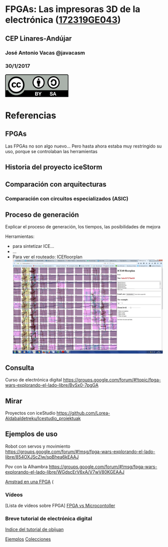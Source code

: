 # FPGAs: Las impresoras 3D de la electrónica ([172319GE043](https://www.juntadeandalucia.es/educacion/secretariavirtual/consultaCEP/actividad/172319GE043/))

## CEP Linares-Andújar

### José Antonio Vacas @javacasm

### 30/1/2017

![Licencia CC](./images/Licencia_CC.png)


# Referencias



## FPGAs

Las FPGAs no son algo nuevo... Pero hasta ahora estaba muy restringido su uso, porque se controlaban las herramientas





## Historia del proyecto iceStorm

## Comparación con arquitecturas

### Comparación con circuitos especializados (ASIC)




## Proceso de generación

Explicar el proceso de generación, los tiempos, las posibilidades de mejora

Herramientas:
* para sintetizar ICE...
* ...
* Para ver el routeado: ICEfloorplan
![ruteado](./images/ConexionadoFPGA.jpg)



## Consulta

Curso de electrónica digital https://groups.google.com/forum/#!topic/fpga-wars-explorando-el-lado-libre/BvSx0-7pgGA

## Mirar

Proyectos con iceStudio
https://github.com/Lorea-Aldabaldetreku/Icestudio_proiektuak


## Ejemplos de uso

Robot con servos y movimiento https://groups.google.com/forum/#!msg/fpga-wars-explorando-el-lado-libre/854OXJScZlw/spBhea6kEAAJ

Pov con la Alhambra https://groups.google.com/forum/#!msg/fpga-wars-explorando-el-lado-libre/WGdscErV6xA/V7wV80KGEAAJ

[Amstrad en una FPGA](http://hackaday.com/2017/01/06/amstrad-on-an-fpga/)
(

### Vídeos

[Lista de vídeos sobre FPGA]
[FPGA vs Microcontoller](https://www.youtube.com/watch?v=AZInaAaDlvE)

### Breve tutorial de electrónica digital
[Indice del tutorial de obijuan](https://github.com/Obijuan/digital-electronics-with-open-FPGAs-tutorial/wiki)

[Ejemplos](https://github.com/Obijuan/digital-electronics-with-open-FPGAs-tutorial)
[Colecciones](https://groups.google.com/forum/#!topic/fpga-wars-explorando-el-lado-libre/V2jLfIr-CJg)
